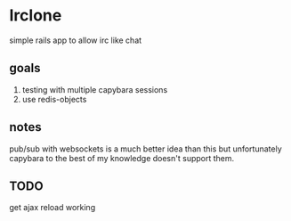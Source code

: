 Irclone
=======

simple rails app to allow irc like chat

goals
-----

1. testing with multiple capybara sessions
2. use redis-objects

notes
-----

pub/sub with websockets is a much better idea than this but unfortunately
capybara to the best of my knowledge doesn't support them.

TODO
----

get ajax reload working
